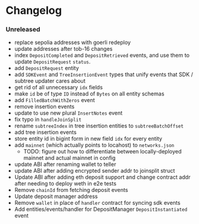 # Changelog

### Unreleased

- replace sepolia addresses with goerli redeploy
- update addresses after tob-16 changes
- index `DepositCompleted` and `DepositRetrieved` events, and use them to update `DepositRequest` `status`.
- add `DepositRequest` entity
- add `SDKEvent` and `TreeInsertionEvent` types that unify events that SDK / subtree updater cares about
- get rid of all unnecessary `idx` fields
- make `id` be of type `ID` instead of `Bytes` on all entity schemas
- add `FilledBatchWithZeros` event
- remove insertion events
- update to use new plural `InsertNotes` event
- fix typo in `handleJoinSplit`
- rename `subtreeIndex` in tree insertion entities to `subtreeBatchOffset`
- add tree insertion events
- store entity id in bigint form in new field `idx` for every entity
- add `mainnet` (which actually points to locahost) to `networks.json`
  - TODO: figure out how to differentiate between locally-deployed mainnet and actual mainnet in config
- update ABI after renaming wallet to teller
- update ABI after adding encrypted sender addr to joinsplit struct
- Update ABI after adding eth deposit support and change contract addr after needing to deploy weth in e2e tests
- Remove `chainId` from fetching deposit events
- Update deposit manager address
- Remove `wallet` in place of `handler` contract for syncing sdk events
- Add entities/events/handler for DepositManager `DepositInstantiated` event
